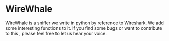 # WireWhale
WireWhale is a sniffer we write in python by reference to Wireshark. We add some interesting functions to it. If you find some bugs or want to contribute to this , please feel free to let us hear your voice.
